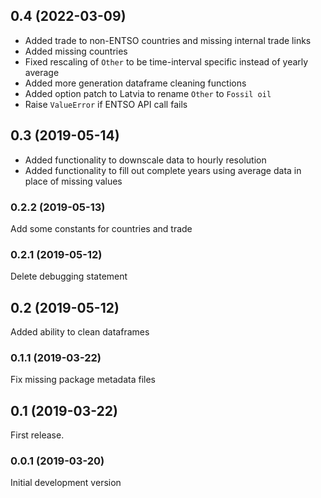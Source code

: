 ## 0.4 (2022-03-09)

* Added trade to non-ENTSO countries and missing internal trade links
* Added missing countries
* Fixed rescaling of `Other` to be time-interval specific instead of yearly average
* Added more generation dataframe cleaning functions
* Added option patch to Latvia to rename `Other` to `Fossil oil`
* Raise `ValueError` if ENTSO API call fails

## 0.3 (2019-05-14)

* Added functionality to downscale data to hourly resolution
* Added functionality to fill out complete years using average data in place of missing values

### 0.2.2 (2019-05-13)

Add some constants for countries and trade

### 0.2.1 (2019-05-12)

Delete debugging statement

## 0.2 (2019-05-12)

Added ability to clean dataframes

### 0.1.1 (2019-03-22)

Fix missing package metadata files

## 0.1 (2019-03-22)

First release.

### 0.0.1 (2019-03-20)

Initial development version
